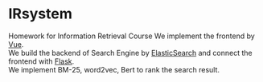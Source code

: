 # IRsystem
Homework for Information Retrieval Course
We implement the frontend by [Vue](https://github.com/vuejs/vue).     
We build the backend of Search Engine by [ElasticSearch](https://github.com/elastic/elasticsearch) and connect the frontend with [Flask](https://github.com/pallets/flask).        
We implement BM-25, word2vec, Bert to rank the search result.
